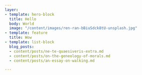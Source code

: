 ```yaml
---
layer:
- template: hero-block
  title: Hello
  body: World
  image: "/content/images/ren-ran-bBiuSdck8tU-unsplash.jpg"
- template: feature
  title: Wow
- template: list-block
  blog_posts:
  - content/posts/ne-te-quaesiveris-extra.md
  - content/posts/on-the-geneology-of-morals.md
  - content/posts/an-essay-on-walking.md

---
```

